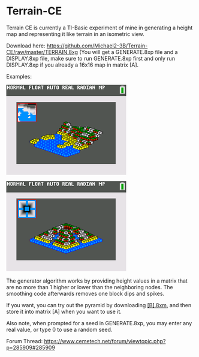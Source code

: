 # Terrain-CE
Terrain CE is currently a TI-Basic experiment of mine in generating a height map and representing it like terrain in an isometric view.

Download here: https://github.com/Michael2-3B/Terrain-CE/raw/master/TERRAIN.8xg
(You will get a GENERATE.8xp file and a DISPLAY.8xp file, make sure to run GENERATE.8xp first and only run DISPLAY.8xp if you already a 16x16 map in matrix [A].

Examples:

![Isometric Beach Terrain](https://raw.githubusercontent.com/Michael2-3B/Terrain-CE/master/screenshots/beach.png)

![Isometric Pyramid Terrain](https://raw.githubusercontent.com/Michael2-3B/Terrain-CE/master/screenshots/pyramid.png)

The generator algorithm works by providing height values in a matrix that are no more than 1 higher or lower than the neighboring nodes.
The smoothing code afterwards removes one block dips and spikes.

If you want, you can try out the pyramid by downloading [[B].8xm](https://raw.githubusercontent.com/Michael2-3B/Terrain-CE/master/[B].8xm), and then store it into matrix [A] when you want to use it.

Also note, when prompted for a seed in GENERATE.8xp, you may enter any real value, or type 0 to use a random seed.

Forum Thread:
https://www.cemetech.net/forum/viewtopic.php?p=285909#285909
